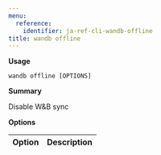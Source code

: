 ```yaml
---
menu:
  reference:
    identifier: ja-ref-cli-wandb-offline
title: wandb offline
---
```


**Usage**

`wandb offline [OPTIONS]`

**Summary**

Disable W&B sync


**Options**

| **Option** | **Description** |
| :--- | :--- |
